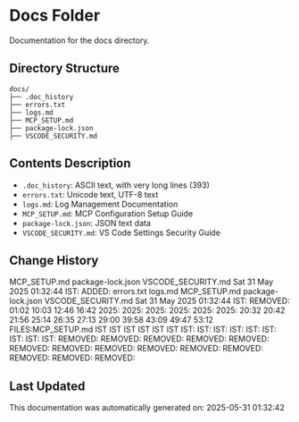 <!-- filepath: /home/michaelnewham/Projects/create_python_project/docs/aboutthisfolder.md -->
# Docs Folder

Documentation for the docs directory.

## Directory Structure

```
docs/
├── .doc_history
├── errors.txt
├── logs.md
├── MCP_SETUP.md
├── package-lock.json
├── VSCODE_SECURITY.md
```

## Contents Description

- `.doc_history`: ASCII text, with very long lines (393)
- `errors.txt`: Unicode text, UTF-8 text
- `logs.md`: Log Management Documentation
- `MCP_SETUP.md`: MCP Configuration Setup Guide
- `package-lock.json`: JSON text data
- `VSCODE_SECURITY.md`: VS Code Settings Security Guide

## Change History

MCP_SETUP.md
package-lock.json
VSCODE_SECURITY.md
Sat 31 May 2025 01:32:44 IST: ADDED: errors.txt logs.md MCP_SETUP.md package-lock.json VSCODE_SECURITY.md 
Sat 31 May 2025 01:32:44 IST: REMOVED:               01:02 10:03 12:46 16:42 2025: 2025: 2025: 2025: 2025: 2025: 20:32 20:42 21:56 25:14 26:35 27:13 29:00 39:58 43:09 49:47 53:12 FILES:MCP_SETUP.md IST IST IST IST IST IST IST: IST: IST: IST: IST: IST: IST: IST: IST: REMOVED: REMOVED: REMOVED: REMOVED: REMOVED: REMOVED: REMOVED: REMOVED: REMOVED: REMOVED: REMOVED: REMOVED: REMOVED: REMOVED: 

## Last Updated

This documentation was automatically generated on: 2025-05-31 01:32:42
